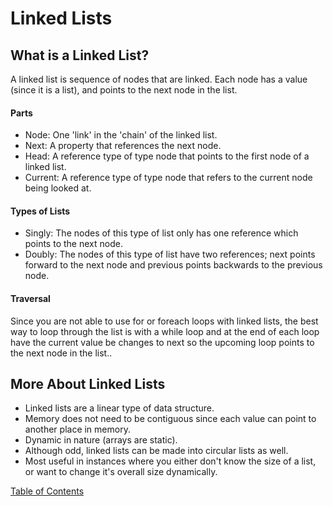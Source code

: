 # Linked Lists

## What is a Linked List?
A linked list is sequence of nodes that are linked. Each node has a value (since it is a list), and points to the next node in the list.

#### Parts
- Node: One 'link' in the 'chain' of the linked list.
- Next: A property that references the next node.
- Head: A reference type of type node that points to the first node of a linked list.
- Current: A reference type of type node that refers to the current node being looked at.

#### Types of Lists
- Singly: The nodes of this type of list only has one reference which points to the next node.
- Doubly: The nodes of this type of list have two references; next points forward to the next node and previous points backwards to the previous node.

#### Traversal
Since you are not able to use for or foreach loops with linked lists, the best way to loop through the list is with a while loop and at the end of each loop have the current value be changes to next so the upcoming loop points to the next node in the list..

## More About Linked Lists
- Linked lists are a linear type of data structure.
- Memory does not need to be contiguous since each value can point to another place in memory.
- Dynamic in nature (arrays are static).
- Although odd, linked lists can be made into circular lists as well.
- Most useful in instances where you either don't know the size of a list, or want to change it's overall size dynamically.



[Table of Contents](README.md)
